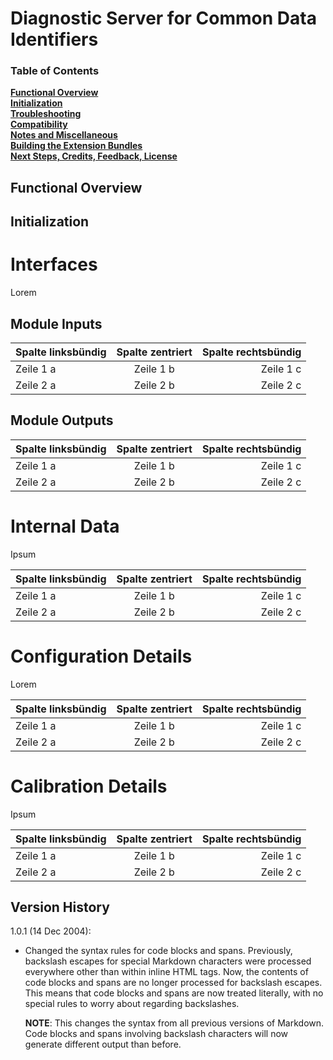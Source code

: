 Diagnostic Server for Common Data Identifiers
========


### Table of Contents
**[Functional Overview](#Functional-Overview)**<br>
**[Initialization](#Initialization)**<br>
**[Troubleshooting](#troubleshooting)**<br>
**[Compatibility](#compatibility)**<br>
**[Notes and Miscellaneous](#notes-and-miscellaneous)**<br>
**[Building the Extension Bundles](#building-the-extension-bundles)**<br>
**[Next Steps, Credits, Feedback, License](#next-steps)**<br>

Functional Overview
------------


Initialization
-----------------------------



# Interfaces

Lorem

## Module Inputs

| Spalte linksbündig | Spalte zentriert | Spalte rechtsbündig |
| :---               | :--:             | ---:                |
| Zeile 1 a          | Zeile 1 b        | Zeile 1 c           |
| Zeile 2 a          | Zeile 2 b        | Zeile 2 c           |

## Module Outputs

| Spalte linksbündig | Spalte zentriert | Spalte rechtsbündig |
| :---               | :--:             | ---:                |
| Zeile 1 a          | Zeile 1 b        | Zeile 1 c           |
| Zeile 2 a          | Zeile 2 b        | Zeile 2 c           |


# Internal Data

Ipsum

| Spalte linksbündig | Spalte zentriert | Spalte rechtsbündig |
| :---               | :--:             | ---:                |
| Zeile 1 a          | Zeile 1 b        | Zeile 1 c           |
| Zeile 2 a          | Zeile 2 b        | Zeile 2 c           |


# Configuration Details

Lorem

| Spalte linksbündig | Spalte zentriert | Spalte rechtsbündig |
| :---               | :--:             | ---:                |
| Zeile 1 a          | Zeile 1 b        | Zeile 1 c           |
| Zeile 2 a          | Zeile 2 b        | Zeile 2 c           |


# Calibration Details

Ipsum

| Spalte linksbündig | Spalte zentriert | Spalte rechtsbündig |
| :---               | :--:             | ---:                |
| Zeile 1 a          | Zeile 1 b        | Zeile 1 c           |
| Zeile 2 a          | Zeile 2 b        | Zeile 2 c           |

Version History
---------------

1.0.1 (14 Dec 2004):

+	Changed the syntax rules for code blocks and spans. Previously,
	backslash escapes for special Markdown characters were processed
	everywhere other than within inline HTML tags. Now, the contents
	of code blocks and spans are no longer processed for backslash
	escapes. This means that code blocks and spans are now treated
	literally, with no special rules to worry about regarding
	backslashes.

	**NOTE**: This changes the syntax from all previous versions of
	Markdown. Code blocks and spans involving backslash characters
	will now generate different output than before.
